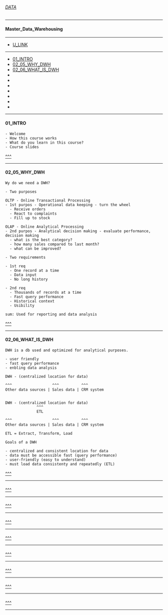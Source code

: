 
###### [DATA](https://github.com/ttltrk/TTT/tree/master/DATA/DATA.md)

---

#### Master_Data_Warehousing

---

* [U_LINK]()

---

* [01_INTRO](#01_INTRO)
* [02_05_WHY_DWH](#02_05_WHY_DWH)
* [02_06_WHAT_IS_DWH](#02_06_WHAT_IS_DWH)
* []()
* []()
* []()
* []()
* []()
* []()
* []()

---

#### 01_INTRO

```
- Welcome
- How this course works
- What do you learn in this course?
- Course slides
```

[^^^](#Master_Data_Warehousing)

---

#### 02_05_WHY_DWH

```
Wy do we need a DWH?

- Two purposes

OLTP - Online Transactional Processing
- 1st purpos - Operational data keeping - turn the wheel
  - Receive orders
  - React to complaints
  - Fill up to stock

OLAP - Online Analytical Processing
- 2nd purpos - Analytical decision making - evaluate performance, decision making
  - what is the best category?
  - how many sales compared to last month?
  - what can be improved?

- Two requirements

- 1st req
  - One record at a time
  - Data input
  - No long history

- 2nd req
  - Thousands of records at a time
  - Fast query performance
  - Historical context
  - Usibility

sum: Used for reporting and data analysis
```

[^^^](#Master_Data_Warehousing)

---

#### 02_06_WHAT_IS_DWH

```
DWH is a db used and optimized for analytical purposes.

- user friendly
- fast query performance
- enbling data analysis
```

```
DWH - (centralized location for data)

^^^                  ^^^          ^^^
Other data sources | Sales data | CRM system 


DWH - (centralized location for data)
              ^^^
              ETL

^^^                  ^^^          ^^^
Other data sources | Sales data | CRM system 
```

```
ETL = Extract, Transform, Load
```

```
Goals of a DWH

- centralized and consistent location for data
- data must be accessible fast (query performance)
- user-friendly (easy to understand)
- must load data consistenty and repeatedly (ETL)
```

[^^^](#Master_Data_Warehousing)

---

####

[^^^](#Master_Data_Warehousing)

---

####

[^^^](#Master_Data_Warehousing)

---

####

[^^^](#Master_Data_Warehousing)

---

####

[^^^](#Master_Data_Warehousing)

---

####

[^^^](#Master_Data_Warehousing)

---

####

[^^^](#Master_Data_Warehousing)

---

####

[^^^](#Master_Data_Warehousing)

---

####

[^^^](#Master_Data_Warehousing)

---
